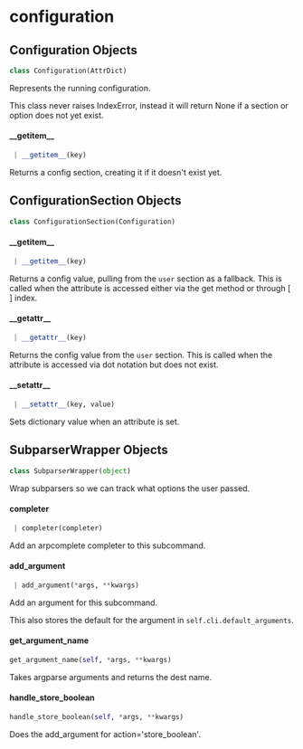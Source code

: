 <a name="configuration"></a>

# configuration

<a name="configuration.Configuration"></a>

## Configuration Objects

```python
class Configuration(AttrDict)
```

Represents the running configuration.

This class never raises IndexError, instead it will return None if a
section or option does not yet exist.

<a name="configuration.Configuration.__getitem__"></a>

#### \_\_getitem\_\_

```python
 | __getitem__(key)
```

Returns a config section, creating it if it doesn't exist yet.

<a name="configuration.ConfigurationSection"></a>

## ConfigurationSection Objects

```python
class ConfigurationSection(Configuration)
```

<a name="configuration.ConfigurationSection.__getitem__"></a>

#### \_\_getitem\_\_

```python
 | __getitem__(key)
```

Returns a config value, pulling from the `user` section as a fallback.
This is called when the attribute is accessed either via the get method or through [ ] index.

<a name="configuration.ConfigurationSection.__getattr__"></a>

#### \_\_getattr\_\_

```python
 | __getattr__(key)
```

Returns the config value from the `user` section.
This is called when the attribute is accessed via dot notation but does not exist.

<a name="configuration.ConfigurationSection.__setattr__"></a>

#### \_\_setattr\_\_

```python
 | __setattr__(key, value)
```

Sets dictionary value when an attribute is set.

<a name="configuration.SubparserWrapper"></a>

## SubparserWrapper Objects

```python
class SubparserWrapper(object)
```

Wrap subparsers so we can track what options the user passed.

<a name="configuration.SubparserWrapper.completer"></a>

#### completer

```python
 | completer(completer)
```

Add an arpcomplete completer to this subcommand.

<a name="configuration.SubparserWrapper.add_argument"></a>

#### add\_argument

```python
 | add_argument(*args, **kwargs)
```

Add an argument for this subcommand.

This also stores the default for the argument in `self.cli.default_arguments`.

<a name="configuration.get_argument_name"></a>

#### get\_argument\_name

```python
get_argument_name(self, *args, **kwargs)
```

Takes argparse arguments and returns the dest name.

<a name="configuration.handle_store_boolean"></a>

#### handle\_store\_boolean

```python
handle_store_boolean(self, *args, **kwargs)
```

Does the add_argument for action='store_boolean'.

